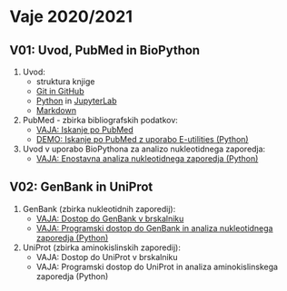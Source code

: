 # Vaje 2020/2021

## V01: Uvod, PubMed in BioPython

1. Uvod:
   * struktura knjige
   * [Git in GitHub](../priloge/git.md)
   * [Python](../priloge/python.md) in [JupyterLab](../priloge/jupyterlab.ipynb)
   * [Markdown](../priloge/markdown.md)
2. PubMed - zbirka bibliografskih podatkov:
   * [VAJA: Iskanje po PubMed](../vaje/pubmed_web.md)
   * [DEMO: Iskanje po PubMed z uporabo E-utilities (Python)](../vaje/pubmed_eutilities.ipynb)
3. Uvod v uporabo BioPythona za analizo nukleotidnega zaporedja:
   * [VAJA: Enostavna analiza nukleotidnega zaporedja (Python)](../vaje/nt-oligo_analiza.ipynb)

## V02: GenBank in UniProt

1. GenBank (zbirka nukleotidnih zaporedij):
   * [VAJA: Dostop do GenBank v brskalniku](../vaje/genbank_web.md)
   * [VAJA: Programski dostop do GenBank in analiza nukleotidnega zaporedja (Python)](../vaje/genbank_eutilities.ipynb)
2. UniProt (zbirka aminokislinskih zaporedij):
   * VAJA: Dostop do UniProt v brskalniku
   * VAJA: Programski dostop do UniProt in analiza aminokislinskega zaporedja (Python)
